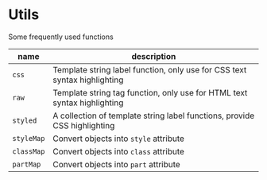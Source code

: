 # Utils

Some frequently used functions

| name       | description                                                               |
| ---------- | ------------------------------------------------------------------------- |
| `css`      | Template string label function, only use for CSS text syntax highlighting |
| `raw`      | Template string tag function, only use for HTML text syntax highlighting  |
| `styled`   | A collection of template string label functions, provide CSS highlighting |
| `styleMap` | Convert objects into `style` attribute                                    |
| `classMap` | Convert objects into `class` attribute                                    |
| `partMap`  | Convert objects into `part` attribute                                     |

